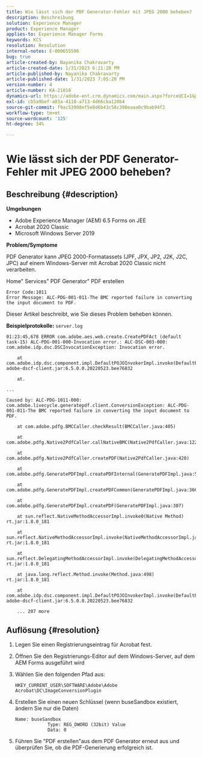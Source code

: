 ```yaml
---
title: Wie lässt sich der PDF Generator-Fehler mit JPEG 2000 beheben?
description: Beschreibung
solution: Experience Manager
product: Experience Manager
applies-to: Experience Manager Forms
keywords: KCS
resolution: Resolution
internal-notes: E-000655596
bug: true
article-created-by: Nayanika Chakravarty
article-created-date: 1/31/2023 6:21:28 PM
article-published-by: Nayanika Chakravarty
article-published-date: 1/31/2023 7:05:20 PM
version-number: 4
article-number: KA-21018
dynamics-url: https://adobe-ent.crm.dynamics.com/main.aspx?forceUCI=1&pagetype=entityrecord&etn=knowledgearticle&id=a389240e-94a1-ed11-aad1-6045bd0063aa
exl-id: cb5a9bef-a03a-4110-a713-4d66cba120b4
source-git-commit: f9ac53908ef5e8d6b43c58c390eaaa0c9bab94f2
workflow-type: tm+mt
source-wordcount: '125'
ht-degree: 34%

---
```


# Wie lässt sich der PDF Generator-Fehler mit JPEG 2000 beheben?

## Beschreibung {#description}


<b>Umgebungen</b>

- Adobe Experience Manager (AEM) 6.5 Forms on JEE
- Acrobat 2020 Classic
- Microsoft Windows Server 2019

<b>Problem/Symptome</b>

PDF Generator kann JPEG 2000-Formatassets (JPF, JPX, JP2, J2K, J2C, JPC) auf einem Windows-Server mit Acrobat 2020 Classic nicht verarbeiten.

Home&quot; Services&quot; PDF Generator&quot; PDF erstellen


```
Error Code:1011 
Error Message: ALC-PDG-001-011-The BMC reported failure in converting the input document to PDF.
```


Dieser Artikel beschreibt, wie Sie dieses Problem beheben können.

<b>Beispielprotokolle:</b>
`server.log`


```
01:23:45,678 ERROR com.adobe.aes.web.create.CreatePDFAct (default task-15) ALC-PDG-001-000-Invocation error.: ALC-DSC-003-000: com.adobe.idp.dsc.DSCInvocationException: Invocation error.

    at com.adobe.idp.dsc.component.impl.DefaultPOJOInvokerImpl.invoke(DefaultPOJOInvokerImpl.java:152) adobe-dscf-client.jar:6.5.0.0.20220523.bee76832

    at.

...

Caused by: ALC-PDG-1011-000: com.adobe.livecycle.generatepdf.client.ConversionException: ALC-PDG-001-011-The BMC reported failure in converting the input document to PDF.

    at com.adobe.pdfg.BMCCaller.checkResult(BMCCaller.java:405)

    at com.adobe.pdfg.Native2PdfCaller.callNativeBMC(Native2PdfCaller.java:1229)

    at com.adobe.pdfg.Native2PdfCaller.createPDF(Native2PdfCaller.java:420)

    at com.adobe.pdfg.GeneratePDFImpl.createPDFInternal(GeneratePDFImpl.java:527)

    at com.adobe.pdfg.GeneratePDFImpl.createPDFCommon(GeneratePDFImpl.java:366)

    at com.adobe.pdfg.GeneratePDFImpl.createPDF(GeneratePDFImpl.java:307)

    at sun.reflect.NativeMethodAccessorImpl.invoke0(Native Method) rt.jar:1.8.0_181

    at sun.reflect.NativeMethodAccessorImpl.invoke(NativeMethodAccessorImpl.java:62) rt.jar:1.8.0_181

    at sun.reflect.DelegatingMethodAccessorImpl.invoke(DelegatingMethodAccessorImpl.java:43) rt.jar:1.8.0_181

    at java.lang.reflect.Method.invoke(Method.java:498) rt.jar:1.8.0_181

    at com.adobe.idp.dsc.component.impl.DefaultPOJOInvokerImpl.invoke(DefaultPOJOInvokerImpl.java:118) adobe-dscf-client.jar:6.5.0.0.20220523.bee76832

    ... 207 more
```



## Auflösung {#resolution}


1. Legen Sie einen Registrierungseintrag für Acrobat fest.
2. Öffnen Sie den Registrierungs-Editor auf dem Windows-Server, auf dem AEM Forms ausgeführt wird
3. Wählen Sie den folgenden Pfad aus:

   `HKEY_CURRENT_USER\SOFTWARE\Adobe\Adobe Acrobat\DC\ImageConversionPlugin`
4. Erstellen Sie einen neuen Schlüssel (wenn buseSandbox existiert, ändern Sie nur die Daten)


   ```
   Name: buseSandbox
               Type: REG_DWORD (32bit) Value
               Data: 0
   ```

5. Führen Sie &quot;PDF erstellen&quot;aus dem PDF Generator erneut aus und überprüfen Sie, ob die PDF-Generierung erfolgreich ist.
